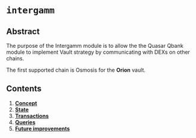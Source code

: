 <!--
order: 0
title: "Intergamm Overview"
parent:
  title: "epochs"
-->

# `intergamm`

## Abstract

The purpose of the Intergamm module is to allow the the Quasar Qbank module to implement Vault strategy by communicating with DEXs on other chains.

The first supported chain is Osmosis for the **Orion** vault.

## Contents

1. **[Concept](01_concepts.md)**
2. **[State](02_state.md)**
4. **[Transactions](03_txs.md)**
6. **[Queries](04_queries.md)**
7. **[Future improvements](05_future_improvements.md)**
